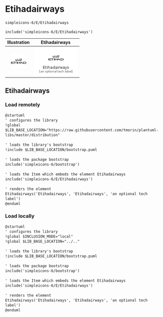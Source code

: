 # Etihadairways


```text
simpleicons-6/E/Etihadairways
```

```text
include('simpleicons-6/E/Etihadairways')
```



| Illustration | Etihadairways |
| :---: | :---: |
| ![illustration for Illustration](../../simpleicons-6/E/Etihadairways.png) | ![illustration for Etihadairways](../../simpleicons-6/E/Etihadairways.Local.png) |




## Etihadairways

### Load remotely
```plantuml
@startuml
' configures the library
!global $LIB_BASE_LOCATION="https://raw.githubusercontent.com/tmorin/plantuml-libs/master/distribution"

' loads the library's bootstrap
!include $LIB_BASE_LOCATION/bootstrap.puml

' loads the package bootstrap
include('simpleicons-6/bootstrap')

' loads the Item which embeds the element Etihadairways
include('simpleicons-6/E/Etihadairways')

' renders the element
Etihadairways('Etihadairways', 'Etihadairways', 'an optional tech label')
@enduml
```

### Load locally
```plantuml
@startuml
' configures the library
!global $INCLUSION_MODE="local"
!global $LIB_BASE_LOCATION="../.."

' loads the library's bootstrap
!include $LIB_BASE_LOCATION/bootstrap.puml

' loads the package bootstrap
include('simpleicons-6/bootstrap')

' loads the Item which embeds the element Etihadairways
include('simpleicons-6/E/Etihadairways')

' renders the element
Etihadairways('Etihadairways', 'Etihadairways', 'an optional tech label')
@enduml
```

